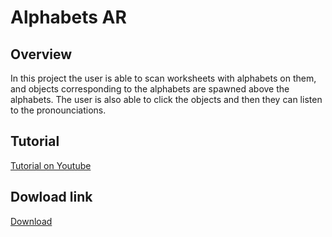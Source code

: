 # Alphabets AR
## Overview
In this project the user is able to scan worksheets with alphabets on them, and objects corresponding to the alphabets are spawned above the alphabets. The user is also able to click the objects and then they can listen to the pronounciations.
## Tutorial
[Tutorial on Youtube](https://youtu.be/JUplzDf1wNo?si=4Hfyvki-dNPPhhVT)
## Dowload link
[Download](https://drive.google.com/file/d/1aSWfQIrgVBhaVqHUYHQtOL95l2ELhWQK/view?usp=drive_link)
